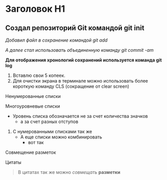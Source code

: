 # Заголовок H1
## Создал репозиторий Git командой git init
_Добавил файл в сохранение командой git add_

*А далее стал использовать объединенную команду git commit -am*

**Для отображения хронологий сохранений используется команда git log**
1. Вставлю свои 5 копеек. 
2. Для очистки экрана в терминале можно использовать более короткую команду CLS (сокращение от clear screen)

Ненумерованные списки

Многоуровневые списки
- Уровень списка обозначается не за счет количества значков
   + а за счет разных отступов
1. С нумерованными списками так же
   * А еще списки можно комбинировать
     - вот так


Совмещение разметок

Цитаты
> В цитатах так же можно *совмещать* **разметки**